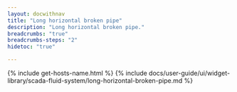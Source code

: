 ```yaml
---
layout: docwithnav
title: "Long horizontal broken pipe"
description: "Long horizontal broken pipe."
breadcrumbs: "true"
breadcrumbs-steps: "2"
hidetoc: "true"

---
```

{% include get-hosts-name.html %}
{% include docs/user-guide/ui/widget-library/scada-fluid-system/long-horizontal-broken-pipe.md %}
